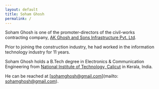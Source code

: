 ```yaml
---
layout: default
title: Soham Ghosh
permalink: /
---
```


Soham Ghosh is one of the promoter-directors of the civil-works contracting company, [AK Ghosh and Sons Infrastructure Pvt. Ltd](http://infra.akgsons.com). 

Prior to joining the construction industry, he had worked in the information technology industry for 11 years. 

Soham Ghosh holds a B.Tech degree in Electronics & Communication Engineering from [National Institute of Technology, Calicut](http://www.nitc.ac.in) in Kerala, India.

He can be reached at [sohamghosh@gmail.com](mailto: sohamghosh@gmail.com).

